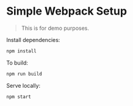 # Simple Webpack Setup

> This is for demo purposes.

Install dependencies:

```bash
npm install
```

To build:

```bash
npm run build
```

Serve locally:

```bash
npm start
```
